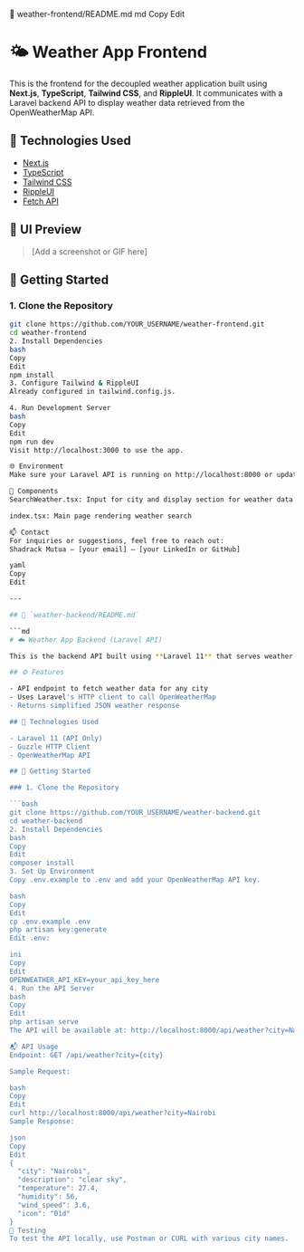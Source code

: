 📁 weather-frontend/README.md
md
Copy
Edit
# 🌤️ Weather App Frontend

This is the frontend for the decoupled weather application built using **Next.js**, **TypeScript**, **Tailwind CSS**, and **RippleUI**. It communicates with a Laravel backend API to display weather data retrieved from the OpenWeatherMap API.

## 🔧 Technologies Used

- [Next.js](https://nextjs.org/)
- [TypeScript](https://www.typescriptlang.org/)
- [Tailwind CSS](https://tailwindcss.com/)
- [RippleUI](https://ui.ripple-ui.com/)
- [Fetch API](https://developer.mozilla.org/en-US/docs/Web/API/Fetch_API)

## 📸 UI Preview

> [Add a screenshot or GIF here]

## 🚀 Getting Started

### 1. Clone the Repository

```bash
git clone https://github.com/YOUR_USERNAME/weather-frontend.git
cd weather-frontend
2. Install Dependencies
bash
Copy
Edit
npm install
3. Configure Tailwind & RippleUI
Already configured in tailwind.config.js.

4. Run Development Server
bash
Copy
Edit
npm run dev
Visit http://localhost:3000 to use the app.

🌐 Environment
Make sure your Laravel API is running on http://localhost:8000 or update the fetch URL accordingly in SearchWeather.tsx.

📂 Components
SearchWeather.tsx: Input for city and display section for weather data

index.tsx: Main page rendering weather search

📫 Contact
For inquiries or suggestions, feel free to reach out:
Shadrack Mutua — [your email] — [your LinkedIn or GitHub]

yaml
Copy
Edit

---

## 📁 `weather-backend/README.md`

```md
# ☁️ Weather App Backend (Laravel API)

This is the backend API built using **Laravel 11** that serves weather data from the **OpenWeatherMap API**. It is designed as a RESTful API to be consumed by the Next.js frontend.

## ⚙️ Features

- API endpoint to fetch weather data for any city
- Uses Laravel's HTTP client to call OpenWeatherMap
- Returns simplified JSON weather response

## 🔧 Technologies Used

- Laravel 11 (API Only)
- Guzzle HTTP Client
- OpenWeatherMap API

## 🚀 Getting Started

### 1. Clone the Repository

```bash
git clone https://github.com/YOUR_USERNAME/weather-backend.git
cd weather-backend
2. Install Dependencies
bash
Copy
Edit
composer install
3. Set Up Environment
Copy .env.example to .env and add your OpenWeatherMap API key.

bash
Copy
Edit
cp .env.example .env
php artisan key:generate
Edit .env:

ini
Copy
Edit
OPENWEATHER_API_KEY=your_api_key_here
4. Run the API Server
bash
Copy
Edit
php artisan serve
The API will be available at: http://localhost:8000/api/weather?city=Nairobi

📬 API Usage
Endpoint: GET /api/weather?city={city}

Sample Request:

bash
Copy
Edit
curl http://localhost:8000/api/weather?city=Nairobi
Sample Response:

json
Copy
Edit
{
  "city": "Nairobi",
  "description": "clear sky",
  "temperature": 27.4,
  "humidity": 56,
  "wind_speed": 3.6,
  "icon": "01d"
}
🧪 Testing
To test the API locally, use Postman or CURL with various city names.
